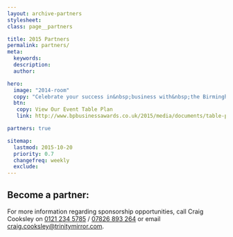 ```yaml
---
layout: archive-partners
stylesheet:
class: page__partners

title: 2015 Partners
permalink: partners/
meta:
  keywords:
  description:
  author:

hero:
  image: "2014-room"
  copy: "Celebrate your success in&nbsp;business with&nbsp;the Birmingham&nbsp;Post"
  btn:
   copy: View Our Event Table Plan
   link: http://www.bpbusinessawards.co.uk/2015/media/documents/table-plan-v2.pdf

partners: true

sitemap:
  lastmod: 2015-10-20
  priority: 0.7
  changefreq: weekly
  exclude:
---
```


## Become a partner:

For more information regarding sponsorship opportunities, call Craig Cooksley on <a class="tel" href="tel:01212345785">0121 234 5785</a> / <a class="tel" href="tel:07826893264">07826 893 264</a> or email <a href="mailto:craig.cooksley@trinitymirror.com">craig.cooksley@trinitymirror.com</a>.
